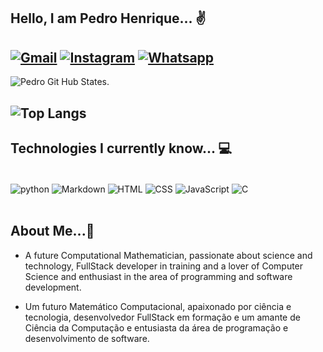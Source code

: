 ## Hello, I am Pedro Henrique... ✌️

[![Gmail](https://img.shields.io/badge/Gmail-D14836?style=for-the-badge&logo=gmail&logoColor=white)](pedrohenriqueufpa2018@gmail.com) [![Instagram](https://img.shields.io/badge/Instagram-E4405F?style=for-the-badge&logo=instagram&logoColor=white)](https://www.instagram.com/henrique.bello.fm/) [![Whatsapp](https://img.shields.io/badge/WhatsApp-25D366?style=for-the-badge&logo=whatsapp&logoColor=white)](https://wa.me/qr/ALOET3AYAWCLM1)
---

![Pedro Git Hub States.](https://github-readme-stats.vercel.app/api?username=PedroBello2023&show_icons=true&theme=cobalt)

![Top Langs](https://github-readme-stats.vercel.app/api/top-langs/?username=PedroBello2023&layout=compact)
---
## Technologies I currently know... 💻

<div style="display: inline_block"><br/>
    <img align="center" alt="python" src="https://img.shields.io/badge/Python-3776AB?style=for-the-badge&logo=python&logoColor=white" />
    <img align="center" alt="Markdown" src="https://img.shields.io/badge/Markdown-000000?style=for-the-badge&logo=markdown&logoColor=white" />
    <img align="center" alt="HTML" src="https://img.shields.io/badge/HTML5-E34F26?style=for-the-badge&logo=html5&logoColor=white" />
    <img align="center" alt="CSS" src="https://img.shields.io/badge/CSS3-1572B6?style=for-the-badge&logo=css3&logoColor=white" />
    <img align="center" alt="JavaScript" src="https://img.shields.io/badge/JavaScript-F7DF1E?style=for-the-badge&logo=javascript&logoColor=black"/>
    <img align="center" alt="C" src="https://img.shields.io/badge/C%2B%2B-00599C?style=for-the-badge&logo=c%2B%2B&logoColor=white"/>
</div><br/>

## About Me...🤩
* A future Computational Mathematician, passionate about science and technology, FullStack developer in training and a lover of Computer Science and enthusiast in the area of ​​programming and software development.

* Um futuro Matemático Computacional, apaixonado por ciência e tecnologia, desenvolvedor FullStack em formação e um amante de Ciência da Computação e entusiasta da área de programação e desenvolvimento de software.
